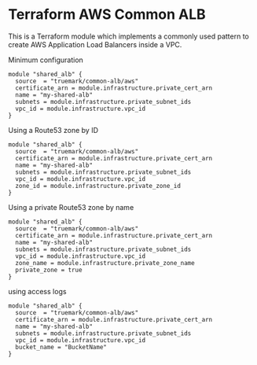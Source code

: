 # Terraform AWS Common ALB

This is a Terraform module which implements a commonly used pattern to create
AWS Application Load Balancers inside a VPC.

Minimum configuration
```hcl
module "shared_alb" {
  source  = "truemark/common-alb/aws"
  certificate_arn = module.infrastructure.private_cert_arn
  name = "my-shared-alb"
  subnets = module.infrastructure.private_subnet_ids
  vpc_id = module.infrastructure.vpc_id
}
```

Using a Route53 zone by ID
```hcl
module "shared_alb" {
  source  = "truemark/common-alb/aws"
  certificate_arn = module.infrastructure.private_cert_arn
  name = "my-shared-alb"
  subnets = module.infrastructure.private_subnet_ids
  vpc_id = module.infrastructure.vpc_id
  zone_id = module.infrastructure.private_zone_id
}
```

Using a private Route53 zone by name
```hcl
module "shared_alb" {
  source  = "truemark/common-alb/aws"
  certificate_arn = module.infrastructure.private_cert_arn
  name = "my-shared-alb"
  subnets = module.infrastructure.private_subnet_ids
  vpc_id = module.infrastructure.vpc_id
  zone_name = module.infrastructure.private_zone_name
  private_zone = true  
}
```

using access logs
```hcl
module "shared_alb" {
  source  = "truemark/common-alb/aws"
  certificate_arn = module.infrastructure.private_cert_arn
  name = "my-shared-alb"
  subnets = module.infrastructure.private_subnet_ids
  vpc_id = module.infrastructure.vpc_id
  bucket_name = "BucketName"
}
```

